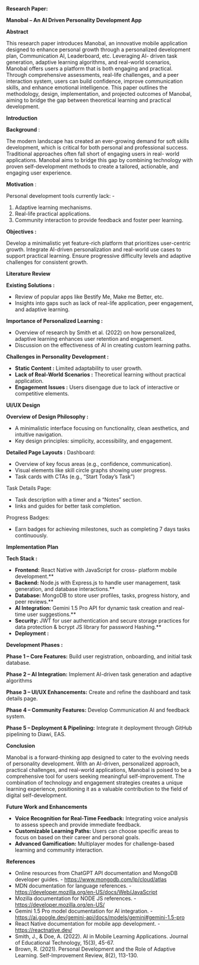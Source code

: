 **Research Paper:**  

**Manobal – An AI Driven Personality Development App** 

**Abstract** 

This research paper introduces Manobal, an innovative mobile application designed to enhance personal growth through a personalized development plan, Communication AI, Leaderboard, etc. Leveraging AI- driven task generation, adaptive learning algorithms, and real-world scenarios, Manobal offers users a platform that is both engaging and practical. Through comprehensive assessments, real-life challenges, and a peer interaction system, users can build confidence, improve communication skills, and enhance emotional intelligence. This paper outlines the methodology, design, implementation, and projected outcomes of Manobal, aiming to bridge the gap between theoretical learning and practical development. 

**Introduction** 

**Background** : 

The modern landscape has created an ever-growing demand for soft skills development, which is critical for both personal and professional success. Traditional approaches often fall short of engaging users in real- world applications. Manobal aims to bridge this gap by combining technology with proven self-development methods to create a tailored, actionable, and engaging user experience.  

**Motivation** :  

Personal development tools currently lack: -  

1. Adaptive learning mechanisms.  
1. Real-life practical applications. 
1. Community interaction to provide feedback and foster peer learning.  

**Objectives :** 

Develop a minimalistic yet feature-rich platform that prioritizes user-centric growth. Integrate AI-driven personalization and real-world use cases to support practical learning. Ensure progressive difficulty levels and adaptive challenges for consistent growth. 

**Literature Review** 

**Existing Solutions :** 

- Review of popular apps like Bestify Me, Make me Better, etc. 
- Insights into gaps such as lack of real-life application, peer engagement, and adaptive learning. 

**Importance of Personalized Learning :** 

- Overview of research by Smith et al. (2022) on how personalized, adaptive learning enhances user retention and engagement.  
- Discussion on the effectiveness of AI in creating custom learning paths. 

**Challenges in Personality Development :** 

- **Static Content :** Limited adaptability to user growth.  
- **Lack of Real-World Scenarios :** Theoretical learning without practical application.  
- **Engagement Issues :** Users disengage due to lack of interactive or competitive elements. 

**UI/UX Design** 

**Overview of Design Philosophy :** 

- A minimalistic interface focusing on functionality, clean aesthetics, and intuitive navigation.  
- Key design principles: simplicity, accessibility, and engagement. 

**Detailed Page Layouts :** Dashboard:  

- Overview of key focus areas (e.g., confidence, communication). 
- Visual elements like skill circle graphs showing user progress.  
- Task cards with CTAs (e.g., “Start Today’s Task”) 

Task Details Page: 

- Task description with a timer and a “Notes” section.  
- links and guides for better task completion. 

Progress Badges:  

- Earn badges for achieving milestones, such as completing 7 days tasks continuously. 

**Implementation Plan** 

**Tech Stack :** 

- **Frontend:** React Native with JavaScript for cross- platform mobile development.** 
- **Backend:** Node.js with Express.js to handle user management, task generation, and database interactions.** 
- **Database:** MongoDB to store user profiles, tasks, progress history, and peer reviews.** 
- **AI Integration:** Gemini 1.5 Pro API for dynamic task creation and real-time user suggestions.** 
- **Security:** JWT for user authentication and secure storage practices for data protection & bcrypt JS library for password Hashing.** 
- **Deployment :** 

**Development Phases :** 

**Phase 1 – Core Features:** Build user registration, onboarding, and initial task database. 

**Phase 2 – AI Integration:** Implement AI-driven task generation and adaptive algorithms 

**Phase 3 – UI/UX Enhancements:** Create and refine the dashboard and task details page. 

**Phase 4 – Community Features:** Develop Communication AI and feedback system. 

**Phase 5 – Deployment & Pipelining:** Integrate it deployment through GitHub pipelining to Diawi, EAS.  

**Conclusion** 

Manobal is a forward-thinking app designed to cater to the evolving needs of personality development. With an AI-driven, personalized approach, practical challenges, and real-world applications, Manobal is poised to be a comprehensive tool for users seeking meaningful self-improvement. The combination of technology and engagement strategies creates a unique learning experience, positioning it as a valuable contribution to the field of digital self-development. 

**Future Work and Enhancements** 

- **Voice Recognition for Real-Time Feedback:** Integrating voice analysis to assess speech and provide immediate feedback. 
- **Customizable Learning Paths:** Users can choose specific areas to focus on based on their career and personal goals. 
- **Advanced Gamification:** Multiplayer modes for challenge-based learning and community interaction. 

**References** 

- Online resources from ChatGPT API documentation and MongoDB developer guides. - https://www.mongodb.com/lp/cloud/atlas 
- MDN documentation for language references. - https://developer.mozilla.org/en-US/docs/Web/JavaScript 
- Mozilla documentation for NODE JS references. - https://developer.mozilla.org/en-US/ 
- Gemini 1.5 Pro model documentation for AI integration. - https://ai.google.dev/gemini-api/docs/models/gemini#gemini-1.5-pro 
- React Native documentation for mobile app development. - https://reactnative.dev/ 
- Smith, J., & Doe, A. (2022). AI in Mobile Learning Applications. Journal of Educational Technology, 15(3), 45-67.  
- Brown, R. (2021). Personal Development and the Role of Adaptive Learning. Self-Improvement Review, 8(2), 113-130.  
